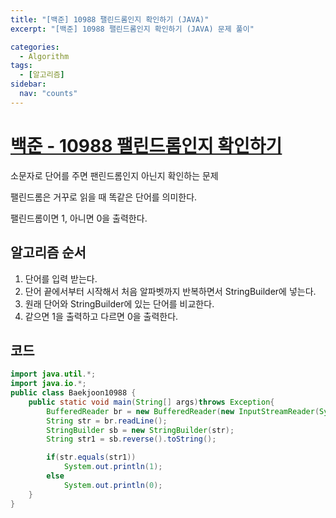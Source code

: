 ```yaml
---
title: "[백준] 10988 팰린드롬인지 확인하기 (JAVA)"
excerpt: "[백준] 10988 팰린드롬인지 확인하기 (JAVA) 문제 풀이"

categories:
  - Algorithm
tags:
  - [알고리즘]
sidebar:
  nav: "counts"
---
```


# [백준 - 10988 팰린드롬인지 확인하기](https://www.acmicpc.net/problem/10988)

소문자로 단어를 주면 팬린드롬인지 아닌지 확인하는 문제

팰린드롬은 거꾸로 읽을 때 똑같은 단어를 의미한다.

팰린드롬이면 1, 아니면 0을 출력한다.

## 알고리즘 순서

1. 단어를 입력 받는다.
2. 단어 끝에서부터 시작해서 처음 알파벳까지 반복하면서 StringBuilder에 넣는다.
3. 원래 단어와 StringBuilder에 있는 단어를 비교한다.
4. 같으면 1을 출력하고 다르면 0을 출력한다.

## 코드

```java
import java.util.*;
import java.io.*;
public class Baekjoon10988 {
    public static void main(String[] args)throws Exception{
        BufferedReader br = new BufferedReader(new InputStreamReader(System.in));
        String str = br.readLine();
        StringBuilder sb = new StringBuilder(str);
        String str1 = sb.reverse().toString();

        if(str.equals(str1))
            System.out.println(1);
        else
            System.out.println(0);
    }
}
```
